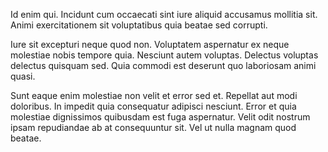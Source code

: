Id enim qui. Incidunt cum occaecati sint iure aliquid accusamus mollitia sit. Animi exercitationem sit voluptatibus quia beatae sed corrupti.
 Iure sit excepturi neque quod non. Voluptatem aspernatur ex neque molestiae nobis tempore quia. Nesciunt autem voluptas. Delectus voluptas delectus quisquam sed. Quia commodi est deserunt quo laboriosam animi quasi.
 Sunt eaque enim molestiae non velit et error sed et. Repellat aut modi doloribus. In impedit quia consequatur adipisci nesciunt. Error et quia molestiae dignissimos quibusdam est fuga aspernatur. Velit odit nostrum ipsam repudiandae ab at consequuntur sit. Vel ut nulla magnam quod beatae.